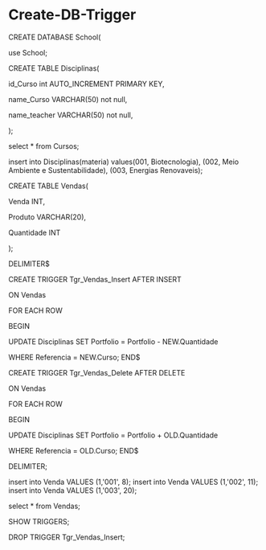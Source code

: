 # Create-DB-Trigger

CREATE DATABASE School(

use School;

CREATE TABLE Disciplinas(

  id_Curso int AUTO_INCREMENT PRIMARY KEY,

  name_Curso VARCHAR(50) not null,

  name_teacher VARCHAR(50) not null,

);

select * from Cursos;

insert into Disciplinas(materia) values(001, Biotecnologia), (002, Meio Ambiente e Sustentabilidade), (003, Energias Renovaveis);

CREATE TABLE Vendas(

  Venda INT,
  
  Produto VARCHAR(20),
  
  Quantidade INT
  
);

DELIMITER$

CREATE TRIGGER Tgr_Vendas_Insert AFTER INSERT

  ON Vendas

  FOR EACH ROW

  BEGIN

  UPDATE Disciplinas SET Portfolio = Portfolio - NEW.Quantidade

  WHERE Referencia = NEW.Curso;
END$

CREATE TRIGGER Tgr_Vendas_Delete AFTER DELETE

 ON Vendas

 FOR EACH ROW

  BEGIN

  UPDATE Disciplinas SET Portfolio = Portfolio + OLD.Quantidade

  WHERE Referencia = OLD.Curso;
END$

DELIMITER;

  insert into Venda VALUES (1,'001', 8);
  insert into Venda VALUES (1,'002', 11);
  insert into Venda VALUES (1,'003', 20);

select * from Vendas;

SHOW TRIGGERS;

DROP TRIGGER Tgr_Vendas_Insert;
